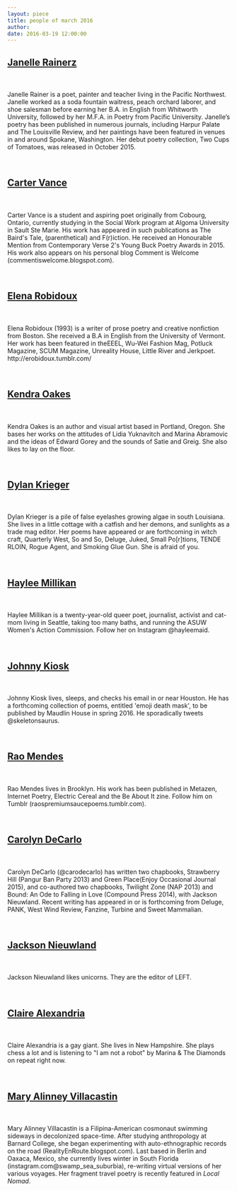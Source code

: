 ```yaml
---
layout: piece
title: people of march 2016
author:
date: 2016-03-19 12:00:00
---
```

<p><h2><a href="../february2016/1.html">Janelle Rainerz</a></h2></br></br>​Janelle Rainer is a poet, painter and teacher living in the Pacific Northwest. Janelle worked as a soda fountain waitress, peach orchard laborer, and shoe salesman before earning her B.A. in English from Whitworth University, followed by her M.F.A. in Poetry from Pacific University. Janelle’s poetry has been published in numerous journals, including Harpur Palate and The Louisville Review, and her paintings have been featured in venues in and around Spokane, Washington. Her debut poetry collection, Two Cups of Tomatoes, was released in October 2015. </p></br>
<p><h2><a href="../february2016/2.html">Carter Vance</a></h2></br></br>Carter Vance is a student and aspiring poet originally from Cobourg, Ontario, currently studying in the Social Work program at Algoma University in Sault Ste Marie. His work has appeared in such publications as The Baird's Tale, (parenthetical) and F(r)iction. He received an Honourable Mention from Contemporary Verse 2's Young Buck Poetry Awards in 2015. His work also appears on his personal blog Comment is Welcome (commentiswelcome.blogspot.com).</p></br>
<p><h2><a href="../february2016/3.html">Elena Robidoux</a></h2></br></br>Elena Robidoux (1993) is a writer of prose poetry and creative nonfiction from Boston. She received a B.A in English from the University of Vermont. Her work has been featured in theEEEL, Wu-Wei Fashion Mag, Potluck Magazine, SCUM Magazine, Unreality House, Little River and Jerkpoet. http://erobidoux.tumblr.com/</p></br>
<p><h2><a href="../february2016/4.html">Kendra Oakes</a></h2></br></br>Kendra Oakes is an author and visual artist based in Portland, Oregon. She bases her works on the attitudes of Lidia Yuknavitch and Marina Abramovic and the ideas of Edward Gorey and the sounds of Satie and Greig. She also likes to lay on the floor.</p></br>
<p><h2><a href="../february2016/5.html">Dylan Krieger</a></h2></br></br>Dylan Krieger is a pile of false eyelashes growing algae in south Louisiana. She lives in a little cottage with a catfish and her demons, and sunlights as a trade mag editor. Her poems have appeared or are forthcoming in witch craft, Quarterly West, So and So, Deluge, Juked, Small Po[r]tions, TENDE RLOIN, Rogue Agent, and Smoking Glue Gun. She is afraid of you.</p></br>
<p><h2><a href="../february2016/6.html">Haylee Millikan</a></h2></br></br>Haylee Millikan is a twenty-year-old queer poet, journalist, activist and cat-mom living in Seattle, taking too many baths, and running the ASUW Women's Action Commission. Follow her on Instagram @hayleemaid.</p></br>
<p><h2><a href="../february2016/7.html">Johnny Kiosk</a></h2></br></br>Johnny Kiosk lives, sleeps, and checks his email in or near Houston. He has a forthcoming collection of poems, entitled 'emoji death mask', to be published by Maudlin House in spring 2016. He sporadically tweets @skeletonsaurus.</p></br>
<p><h2><a href="../february2016/8.html">Rao Mendes</a></h2></br></br>Rao Mendes lives in Brooklyn. His work has been published in Metazen, Internet Poetry, Electric Cereal and the Be About It zine. Follow him on Tumblr (raospremiumsaucepoems.tumblr.com).</p><br>
<p><h2><a href="../february2016/9.html">Carolyn DeCarlo</a></h2></br></br>Carolyn DeCarlo (@carodecarlo) has written two chapbooks, Strawberry Hill (Pangur Ban Party 2013) and Green Place(Enjoy Occasional Journal 2015), and co-authored two chapbooks, Twilight Zone (NAP 2013) and Bound: An Ode to Falling in Love (Compound Press 2014), with Jackson Nieuwland. Recent writing has appeared in or is forthcoming from Deluge, PANK, West Wind Review, Fanzine, Turbine and Sweet Mammalian.</p></br>
<p><h2><a href="../february2016/10.html">Jackson Nieuwland</a></h2></br></br>Jackson Nieuwland likes unicorns. They are the editor of LEFT.</p>
</br>
<p><h2><a href="../february2016/11.html">Claire Alexandria</a></h2></br></br>Claire Alexandria is a gay giant. She lives in New Hampshire. She plays chess a lot and is listening to "I am not a robot" by Marina &amp; The Diamonds on repeat right now.</p>
</br>
<p><h2><a href="../february2016/12.html">Mary Alinney Villacastin</a></h2></br></br>Mary Alinney Villacastin is a Filipina-American cosmonaut swimming sideways in decolonized space-time. After studying anthropology at Barnard College, she began experimenting with auto-ethnographic records on the road (RealityEnRoute.blogspot.com). Last based in Berlin and Oaxaca, Mexico, she currently lives winter in South Florida (instagram.com@swamp_sea_suburbia), re-writing virtual versions of her various voyages. Her fragment travel poetry is recently featured in <i>Local Nomad</i>.</p>